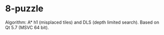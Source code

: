 # 8-puzzle
Algorithm: A* h1 (misplaced tiles) and DLS (depth limited search). Based on Qt 5.7 (MSVC 64 bit).
